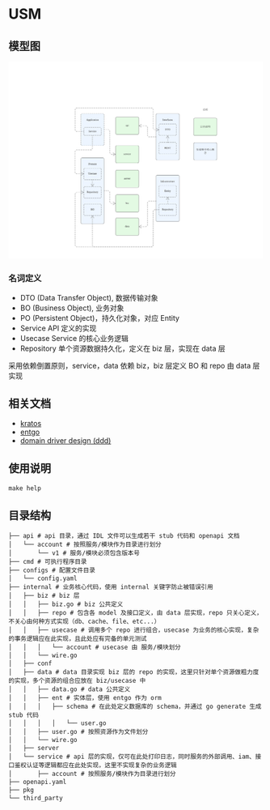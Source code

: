 # USM

## 模型图

![ddd_image](./doc/ddd.png)

### 名词定义

- DTO (Data Transfer Object), 数据传输对象
- BO (Business Object), 业务对象
- PO (Persistent Object)，持久化对象，对应 Entity
- Service API 定义的实现
- Usecase Service 的核心业务逻辑
- Repository 单个资源数据持久化，定义在 biz 层，实现在 data 层

采用依赖倒置原则，service，data 依赖 biz，biz 层定义 BO 和 repo 由 data 层实现

## 相关文档

- [kratos](https://go-kratos.dev)
- [entgo](https://entgo.io)
- [domain driver design (ddd)](https://domain-driven-design.org/)

## 使用说明

```shell
make help
```

## 目录结构

```text
├── api # api 目录，通过 IDL 文件可以生成若干 stub 代码和 openapi 文档
│   └── account # 按照服务/模块作为目录进行划分
│       └── v1 # 服务/模块必须包含版本号
├── cmd # 可执行程序目录
├── configs # 配置文件目录
│   └── config.yaml
├── internal # 业务核心代码，使用 internal 关键字防止被错误引用
│   ├── biz # biz 层
│   │   ├── biz.go # biz 公共定义
│   │   ├── repo # 包含各 model 及接口定义，由 data 层实现，repo 只关心定义，不关心由何种方式实现（db、cache、file、etc...）
│   │   ├── usecase # 调用多个 repo 进行组合，usecase 为业务的核心实现，复杂的事务逻辑应在此实现，且此处应有完备的单元测试
│   │   │   └── account # usecase 由 服务/模块划分
│   │   └── wire.go
│   ├── conf
│   ├── data # data 目录实现 biz 层的 repo 的实现，这里只针对单个资源做粗力度的实现，多个资源的组合应放在 biz/usecase 中
│   │   ├── data.go # data 公共定义
│   │   ├── ent # 实体层，使用 entgo 作为 orm
│   │   │   ├── schema # 在此处定义数据库的 schema，并通过 go generate 生成 stub 代码
│   │   │   │   └── user.go
│   │   ├── user.go # 按照资源作为文件划分
│   │   └── wire.go
│   ├── server
│   └── service # api 层的实现，仅可在此处打印日志，同时服务的外部调用、iam、接口鉴权认证等逻辑都应在此处实现，这里不实现复杂的业务逻辑
│       ├── account # 按照服务/模块作为目录进行划分
├── openapi.yaml
├── pkg
└── third_party
```
